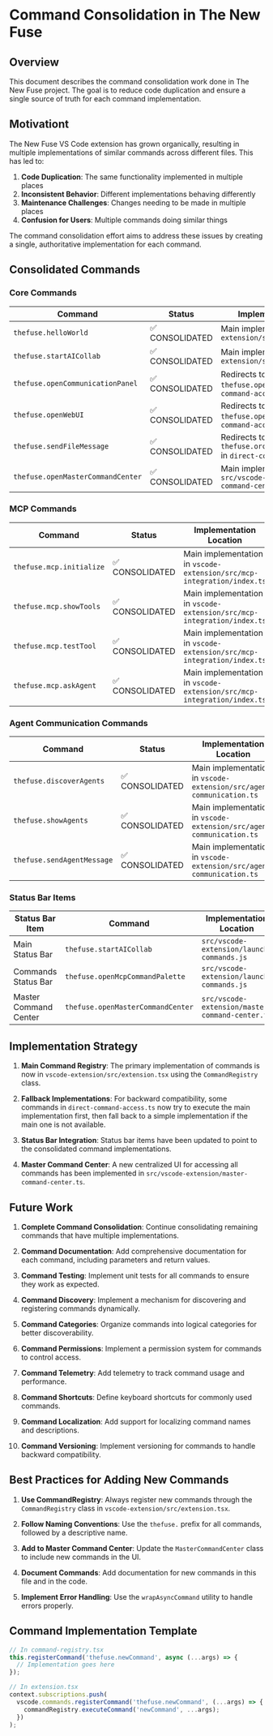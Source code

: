 # Command Consolidation in The New Fuse

## Overview

This document describes the command consolidation work done in The New Fuse project. The goal is to reduce code duplication and ensure a single source of truth for each command implementation.

## Motivationt

The New Fuse VS Code extension has grown organically, resulting in multiple implementations of similar commands across different files. This has led to:

1. **Code Duplication**: The same functionality implemented in multiple places
2. **Inconsistent Behavior**: Different implementations behaving differently
3. **Maintenance Challenges**: Changes needing to be made in multiple places
4. **Confusion for Users**: Multiple commands doing similar things

The command consolidation effort aims to address these issues by creating a single, authoritative implementation for each command.

## Consolidated Commands

### Core Commands

| Command | Status | Implementation Location |
|---------|--------|-------------------------|
| `thefuse.helloWorld` | ✅ CONSOLIDATED | Main implementation in `vscode-extension/src/extension.tsx` |
| `thefuse.startAICollab` | ✅ CONSOLIDATED | Main implementation in `vscode-extension/src/extension.tsx` |
| `thefuse.openCommunicationPanel` | ✅ CONSOLIDATED | Redirects to `thefuse.openChatPanel` in `direct-command-access.ts` |
| `thefuse.openWebUI` | ✅ CONSOLIDATED | Redirects to `thefuse.openDashboard` in `direct-command-access.ts` |
| `thefuse.sendFileMessage` | ✅ CONSOLIDATED | Redirects to `thefuse.orchestrator.sendMessage` in `direct-command-access.ts` |
| `thefuse.openMasterCommandCenter` | ✅ CONSOLIDATED | Main implementation in `src/vscode-extension/master-command-center.ts` |

### MCP Commands

| Command | Status | Implementation Location |
|---------|--------|-------------------------|
| `thefuse.mcp.initialize` | ✅ CONSOLIDATED | Main implementation in `vscode-extension/src/mcp-integration/index.ts` |
| `thefuse.mcp.showTools` | ✅ CONSOLIDATED | Main implementation in `vscode-extension/src/mcp-integration/index.ts` |
| `thefuse.mcp.testTool` | ✅ CONSOLIDATED | Main implementation in `vscode-extension/src/mcp-integration/index.ts` |
| `thefuse.mcp.askAgent` | ✅ CONSOLIDATED | Main implementation in `vscode-extension/src/mcp-integration/index.ts` |

### Agent Communication Commands

| Command | Status | Implementation Location |
|---------|--------|-------------------------|
| `thefuse.discoverAgents` | ✅ CONSOLIDATED | Main implementation in `vscode-extension/src/agent-communication.ts` |
| `thefuse.showAgents` | ✅ CONSOLIDATED | Main implementation in `vscode-extension/src/agent-communication.ts` |
| `thefuse.sendAgentMessage` | ✅ CONSOLIDATED | Main implementation in `vscode-extension/src/agent-communication.ts` |

### Status Bar Items

| Status Bar Item | Command | Implementation Location |
|----------------|---------|-------------------------|
| Main Status Bar | `thefuse.startAICollab` | `src/vscode-extension/launch-commands.js` |
| Commands Status Bar | `thefuse.openMcpCommandPalette` | `src/vscode-extension/launch-commands.js` |
| Master Command Center | `thefuse.openMasterCommandCenter` | `src/vscode-extension/master-command-center.ts` |

## Implementation Strategy

1. **Main Command Registry**: The primary implementation of commands is now in `vscode-extension/src/extension.tsx` using the `CommandRegistry` class.

2. **Fallback Implementations**: For backward compatibility, some commands in `direct-command-access.ts` now try to execute the main implementation first, then fall back to a simple implementation if the main one is not available.

3. **Status Bar Integration**: Status bar items have been updated to point to the consolidated command implementations.

4. **Master Command Center**: A new centralized UI for accessing all commands has been implemented in `src/vscode-extension/master-command-center.ts`.

## Future Work

1. **Complete Command Consolidation**: Continue consolidating remaining commands that have multiple implementations.

2. **Command Documentation**: Add comprehensive documentation for each command, including parameters and return values.

3. **Command Testing**: Implement unit tests for all commands to ensure they work as expected.

4. **Command Discovery**: Implement a mechanism for discovering and registering commands dynamically.

5. **Command Categories**: Organize commands into logical categories for better discoverability.

6. **Command Permissions**: Implement a permission system for commands to control access.

7. **Command Telemetry**: Add telemetry to track command usage and performance.

8. **Command Shortcuts**: Define keyboard shortcuts for commonly used commands.

9. **Command Localization**: Add support for localizing command names and descriptions.

10. **Command Versioning**: Implement versioning for commands to handle backward compatibility.

## Best Practices for Adding New Commands

1. **Use CommandRegistry**: Always register new commands through the `CommandRegistry` class in `vscode-extension/src/extension.tsx`.

2. **Follow Naming Conventions**: Use the `thefuse.` prefix for all commands, followed by a descriptive name.

3. **Add to Master Command Center**: Update the `MasterCommandCenter` class to include new commands in the UI.

4. **Document Commands**: Add documentation for new commands in this file and in the code.

5. **Implement Error Handling**: Use the `wrapAsyncCommand` utility to handle errors properly.

## Command Implementation Template

```typescript
// In command-registry.tsx
this.registerCommand('thefuse.newCommand', async (...args) => {
  // Implementation goes here
});

// In extension.tsx
context.subscriptions.push(
  vscode.commands.registerCommand('thefuse.newCommand', (...args) => {
    commandRegistry.executeCommand('newCommand', ...args);
  })
);
```